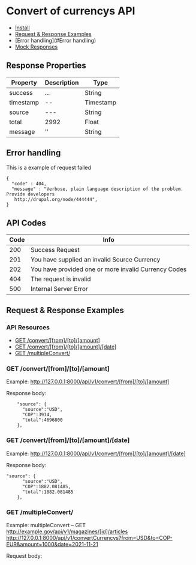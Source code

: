 

#  Convert of currencys API 

* [Install](#install)
* [Request & Response Examples](#request--response-examples)
* [Error handling](#Error handling)
* [Mock Responses](#mock-responses)


## Response Properties


| Property    | Description        | Type     
| ----------- | --------------- | --------- | 
| success     | ...          | String      | 
| timestamp   |--| Timestamp | 
| source      | ---           | String   | 
| total      | 2992           | Float | 
| message      | ''           | String | 
## Error handling 

This is a example of request failed

    {
      "code" : 404,
      "message" : "Verbose, plain language description of the problem. Provide developers
       http://drupal.org/node/444444",
    }

## API Codes

| Code  | Info        | 
| ----- | -------------------------------------------------| 
| 200   | Success  Request                                  | 
| 201   |You have supplied an invalid Source Currency       | 
| 202   |You have provided one or more invalid Currency Codes| 
| 404   |The request is invalid| 
| 500   | Internal Server Error                              | 


## Request & Response Examples

### API Resources

  - [GET /convert/[from]/[to]/[amount]](#get-convert)
  - [GET /convert/[from]/[to]/[amount]/[date]](#get-convert)
  - [GET /multipleConvert/](#get-multipleConvert)

### GET /convert/[from]/[to]/[amount]

Example: http://127.0.0.1:8000/api/v1/convert/[from]/[to]/[amount]

Response body:

        "source": {
          "source":"USD",
          "COP":3914,
          "total":4696800
        },
    

### GET /convert/[from]/[to]/[amount]/[date]

Example: http://127.0.0.1:8000/api/v1/convert/[from]/[to]/[amount]/[date]

Response body:

    "source": {
          "source":"USD",
          "COP":1882.081485,
          "total":1882.081485
        },



### GET /multipleConvert/

Example: multipleConvert – GET  http://example.gov/api/v1/magazines/[id]/articles
http://127.0.0.1:8000/api/v1/convertCurrencys?from=USD&to=COP-EUR&amount=1000&date=2021-11-21

Request body:

    


